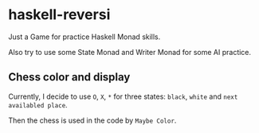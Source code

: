 # haskell-reversi

Just a Game for practice Haskell Monad skills.

Also try to use some State Monad and Writer Monad for some AI practice.

## Chess color and display

Currently, I decide to use `O`, `X`, `*` for three states: `black`, `white` and `next availabled place`.

Then the chess is used in the code by `Maybe Color`.
